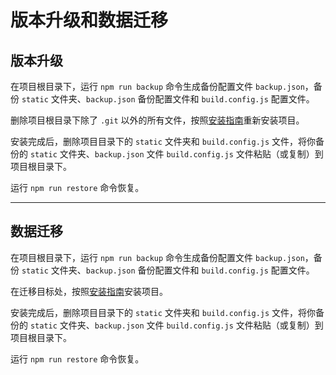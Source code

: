# 版本升级和数据迁移

## 版本升级

在项目根目录下，运行 ``npm run backup`` 命令生成备份配置文件 ``backup.json``，备份 ``static`` 文件夹、``backup.json`` 备份配置文件和 ``build.config.js`` 配置文件。

删除项目根目录下除了 ``.git`` 以外的所有文件，按照[安装指南](中文/安装.md)重新安装项目。

安装完成后，删除项目目录下的 ``static`` 文件夹和 ``build.config.js`` 文件，将你备份的 ``static`` 文件夹、``backup.json`` 文件 ``build.config.js`` 文件粘贴（或复制）到项目根目录下。

运行 ``npm run restore`` 命令恢复。

- - -

## 数据迁移

在项目根目录下，运行 ``npm run backup`` 命令生成备份配置文件 ``backup.json``，备份 ``static`` 文件夹、``backup.json`` 备份配置文件和 ``build.config.js`` 配置文件。

在迁移目标处，按照[安装指南](中文/安装.md)安装项目。

安装完成后，删除项目目录下的 ``static`` 文件夹和 ``build.config.js`` 文件，将你备份的 ``static`` 文件夹、``backup.json`` 文件 ``build.config.js`` 文件粘贴（或复制）到项目根目录下。

运行 ``npm run restore`` 命令恢复。
